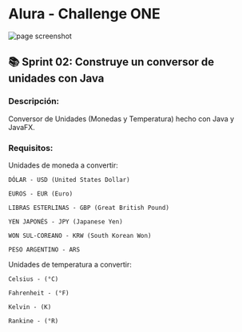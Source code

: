 # Alura - Challenge ONE

![page screenshot](./public/presentacion.gif)

## 📚 Sprint 02: Construye un conversor de unidades con Java

### Descripción:

Conversor de Unidades (Monedas y Temperatura) hecho con Java y JavaFX.

### Requisitos:

Unidades de moneda a convertir:

`DÓLAR - USD (United States Dollar)`

`EUROS - EUR (Euro)`

`LIBRAS ESTERLINAS - GBP (Great British Pound)`

`YEN JAPONÉS - JPY (Japanese Yen)`

`WON SUL-COREANO - KRW (South Korean Won)`

`PESO ARGENTINO - ARS`

Unidades de temperatura a convertir:

`Celsius - (°C)`

`Fahrenheit - (°F)`

`Kelvin - (K)`

`Rankine - (°R)`

